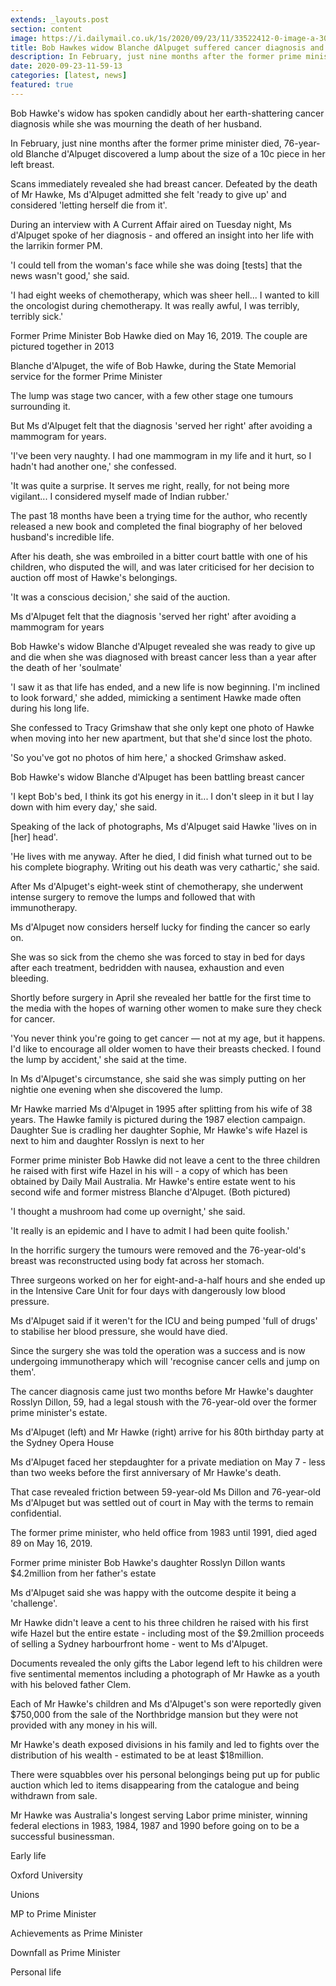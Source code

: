 ```yaml
---
extends: _layouts.post
section: content
image: https://i.dailymail.co.uk/1s/2020/09/23/11/33522412-0-image-a-30_1600858490614.jpg 
title: Bob Hawkes widow Blanche dAlpuget suffered cancer diagnosis and has no photos of Hawke in her home 
description: In February, just nine months after the former prime minister died, 76-year-old Blanche dAlpuget discovered a lump about the size of a 10c piece in her left breast. 
date: 2020-09-23-11-59-13 
categories: [latest, news] 
featured: true 
--- 
```

Bob Hawke's widow has spoken candidly about her earth-shattering cancer diagnosis while she was mourning the death of her husband.

In February, just nine months after the former prime minister died, 76-year-old Blanche d'Alpuget discovered a lump about the size of a 10c piece in her left breast. 

Scans immediately revealed she had breast cancer. Defeated by the death of Mr Hawke, Ms d'Alpuget admitted she felt 'ready to give up' and considered 'letting herself die from it'.

During an interview with A Current Affair aired on Tuesday night, Ms d'Alpuget spoke of her diagnosis - and offered an insight into her life with the larrikin former PM.

'I could tell from the woman's face while she was doing [tests] that the news wasn't good,' she said. 

'I had eight weeks of chemotherapy, which was sheer hell... I wanted to kill the oncologist during chemotherapy. It was really awful, I was terribly, terribly sick.'

Former Prime Minister Bob Hawke died on May 16, 2019. The couple are pictured together in 2013

Blanche d'Alpuget, the wife of Bob Hawke, during the State Memorial service for the former Prime Minister

The lump was stage two cancer, with a few other stage one tumours surrounding it. 

But Ms d'Alpuget felt that the diagnosis 'served her right' after avoiding a mammogram for years.

'I've been very naughty. I had one mammogram in my life and it hurt, so I hadn't had another one,' she confessed. 

'It was quite a surprise. It serves me right, really, for not being more vigilant... I considered myself made of Indian rubber.'

The past 18 months have been a trying time for the author, who recently released a new book and completed the final biography of her beloved husband's incredible life. 

After his death, she was embroiled in a bitter court battle with one of his children, who disputed the will, and was later criticised for her decision to auction off most of Hawke's belongings.   

'It was a conscious decision,' she said of the auction.

Ms d'Alpuget felt that the diagnosis 'served her right' after avoiding a mammogram for years

Bob Hawke's widow Blanche d'Alpuget revealed she was ready to give up and die when she was diagnosed with breast cancer less than a year after the death of her 'soulmate'

'I saw it as that life has ended, and a new life is now beginning. I'm inclined to look forward,' she added, mimicking a sentiment Hawke made often during his long life. 

She confessed to Tracy Grimshaw that she only kept one photo of Hawke when moving into her new apartment, but that she'd since lost the photo.

'So you've got no photos of him here,' a shocked Grimshaw asked.  

Bob Hawke's widow Blanche d'Alpuget has been battling breast cancer 

'I kept Bob's bed, I think its got his energy in it... I don't sleep in it but I lay down with him every day,' she said. 

Speaking of the lack of photographs, Ms d'Alpuget said Hawke 'lives on in [her] head'. 

'He lives with me anyway. After he died, I did finish what turned out to be his complete biography. Writing out his death was very cathartic,' she said. 

After Ms d'Alpuget's eight-week stint of chemotherapy, she underwent intense surgery to remove the lumps and followed that with immunotherapy. 

Ms d'Alpuget now considers herself lucky for finding the cancer so early on. 

She was so sick from the chemo she was forced to stay in bed for days after each treatment, bedridden with nausea, exhaustion and even bleeding. 

Shortly before surgery in April she revealed her battle for the first time to the media with the hopes of warning other women to make sure they check for cancer.

'You never think you're going to get cancer — not at my age, but it happens. I'd like to encourage all older women to have their breasts checked. I found the lump by accident,' she said at the time. 

In Ms d'Alpuget's circumstance, she said she was simply putting on her nightie one evening when she discovered the lump.

Mr Hawke married Ms d'Alpuget in 1995 after splitting from his wife of 38 years. The Hawke family is pictured during the 1987 election campaign. Daughter Sue is cradling her daughter Sophie, Mr Hawke's wife Hazel is next to him and daughter Rosslyn is next to her 

Former prime minister Bob Hawke did not leave a cent to the three children he raised with first wife Hazel in his will - a copy of which has been obtained by Daily Mail Australia. Mr Hawke's entire estate went to his second wife and former mistress Blanche d'Alpuget. (Both pictured)

'I thought a mushroom had come up overnight,' she said.

'It really is an epidemic and I have to admit I had been quite foolish.' 

In the horrific surgery the tumours were removed and the 76-year-old's breast was reconstructed using body fat across her stomach.

Three surgeons worked on her for eight-and-a-half hours and she ended up in the Intensive Care Unit for four days with dangerously low blood pressure.

Ms d'Alpuget said if it weren't for the ICU and being pumped 'full of drugs' to stabilise her blood pressure, she would have died.

Since the surgery she was told the operation was a success and is now undergoing immunotherapy which will 'recognise cancer cells and jump on them'.

The cancer diagnosis came just two months before Mr Hawke's daughter Rosslyn Dillon, 59, had a legal stoush with the 76-year-old over the former prime minister's estate. 

Ms d'Alpuget (left) and Mr Hawke (right) arrive for his 80th birthday party at the Sydney Opera House

Ms d'Alpuget faced her stepdaughter for a private mediation on May 7 - less than two weeks before the first anniversary of Mr Hawke's death.

That case revealed friction between 59-year-old Ms Dillon and 76-year-old Ms d'Alpuget but was settled out of court in May with the terms to remain confidential. 

The former prime minister, who held office from 1983 until 1991, died aged 89 on May 16, 2019.

Former prime minister Bob Hawke's daughter Rosslyn Dillon wants $4.2million from her father's estate 

Ms d'Alpuget said she was happy with the outcome despite it being a 'challenge'. 

Mr Hawke didn't leave a cent to his three children he raised with his first wife Hazel but the entire estate - including most of the $9.2million proceeds of selling a Sydney harbourfront home - went to Ms d'Alpuget. 

Documents revealed the only gifts the Labor legend left to his children were five sentimental mementos including a photograph of Mr Hawke as a youth with his beloved father Clem.

Each of Mr Hawke's children and Ms d'Alpuget's son were reportedly given $750,000 from the sale of the Northbridge mansion but they were not provided with any money in his will. 

Mr Hawke's death exposed divisions in his family and led to fights over the distribution of his wealth - estimated to be at least $18million.

There were squabbles over his personal belongings being put up for public auction which led to items disappearing from the catalogue and being withdrawn from sale. 

Mr Hawke was Australia's longest serving Labor prime minister, winning federal elections in 1983, 1984, 1987 and 1990 before going on to be a successful businessman. 

Early life

Oxford University 

Unions 

MP to Prime Minister

Achievements as Prime Minister

Downfall as Prime Minister

Personal life 

 

